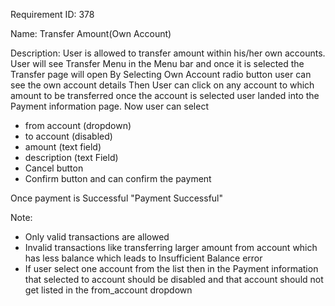 Requirement ID: 378

Name: Transfer Amount(Own Account)

Description:
User is allowed to transfer amount within his/her own accounts. 
User will see Transfer Menu in the Menu bar and once it is selected the Transfer page will open
By Selecting Own Account radio button user can see the own account details 
Then User can click on any account to which amount to be transferred once the account is selected 
user landed into the Payment information page. Now user can select 
* from account (dropdown)
* to account (disabled)
* amount (text field)
* description (text Field)
* Cancel button
* Confirm button
and can confirm the payment

Once payment is Successful "Payment Successful"


Note:
* Only valid transactions are allowed
* Invalid transactions like transferring larger amount from account which has less balance which leads to
Insufficient Balance error
* If user select one account from the list then in the Payment information that selected to account should be disabled 
and that account should not get listed in the from_account dropdown
